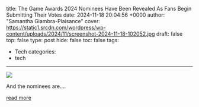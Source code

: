 title: The Game Awards 2024 Nominees Have Been Revealed As Fans Begin Submitting Their Votes
date: 2024-11-18 20:04:56 +0000
author: "Samantha Giambra-Plaisance"
cover: https://static1.srcdn.com/wordpress/wp-content/uploads/2024/11/screenshot-2024-11-18-102052.jpg
draft: false
top: false
type: post
hide: false
toc: false
tags:
  - Tech
categories:
  - tech
---

![](https://static1.srcdn.com/wordpress/wp-content/uploads/2024/11/screenshot-2024-11-18-102052.jpg)

And the nominees are....

[read more](https://screenrant.com/the-game-awards-2024-nominees-votes/)
